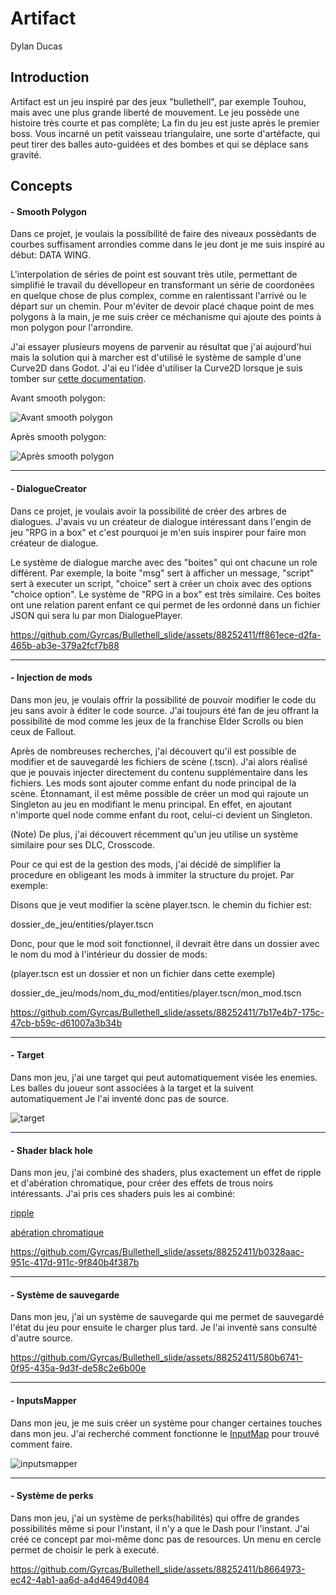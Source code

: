 # Artifact
Dylan Ducas

## Introduction
Artifact est un jeu inspiré par des jeux "bullethell", par exemple Touhou, mais avec une plus grande liberté de mouvement. Le jeu possède une histoire très courte et pas complète; La fin du jeu est juste après le premier boss. Vous incarné un petit vaisseau triangulaire, une sorte d'artéfacte, qui peut tirer des balles auto-guidées et des bombes et qui se déplace sans gravité.

## Concepts

#### - Smooth Polygon
Dans ce projet, je voulais la possibilité de faire des niveaux possèdants de courbes suffisament arrondies comme dans le jeu dont je me suis inspiré au début: DATA WING.

L'interpolation de séries de point est souvant très utile, permettant de simplifié le travail du dévellopeur en transformant un série de coordonées en quelque chose de plus complex, comme en ralentissant l'arrivé ou le départ sur un chemin. Pour m'éviter de devoir placé chaque point de mes polygons à la main, je me suis créer ce méchanisme qui ajoute des points à mon polygon pour l'arrondire. 

J'ai essayer plusieurs moyens de parvenir au résultat que j'ai aujourd'hui mais la solution qui à marcher est d'utilisé le système de sample d'une Curve2D dans Godot. J'ai eu l'idée d'utiliser la Curve2D lorsque je suis tomber sur [cette documentation](https://docs.godotengine.org/en/stable/tutorials/math/beziers_and_curves.html).

Avant smooth polygon:

![Avant smooth polygon](https://github.com/Gyrcas/Bullethell_slide/assets/88252411/9d8dc5d7-a5cb-425a-9333-bee467f9d8cb)

Après smooth polygon:

![Après smooth polygon](https://github.com/Gyrcas/Bullethell_slide/assets/88252411/d208e833-acd0-44b0-b999-daecf283206a)

---

#### - DialogueCreator
Dans ce projet, je voulais avoir la possibilité de créer des arbres de dialogues. J'avais vu un créateur de dialogue intéressant dans l'engin de jeu "RPG in a box" et c'est pourquoi je m'en suis inspirer pour faire mon créateur de dialogue.

Le système de dialogue marche avec des "boites" qui ont chacune un role différent. Par exemple, la boite "msg" sert à afficher un message, "script" sert à executer un script, "choice" sert à créer un choix avec des options "choice option". Le système de "RPG in a box" est très similaire. Ces boites ont une relation parent enfant ce qui permet de les ordonné dans un fichier JSON qui sera lu par mon DialoguePlayer.

https://github.com/Gyrcas/Bullethell_slide/assets/88252411/ff861ece-d2fa-465b-ab3e-379a2fcf7b88

---

#### - Injection de mods
Dans mon jeu, je voulais offrir la possibilité de pouvoir modifier le code du jeu sans avoir à éditer le code source. J'ai toujours été fan de jeu offrant la possibilité de mod comme les jeux de la franchise Elder Scrolls ou bien ceux de Fallout.

Après de nombreuses recherches, j'ai découvert qu'il est possible de modifier et de sauvegardé les fichiers de scène (.tscn). J'ai alors réalisé que je pouvais injecter directement du contenu supplémentaire dans les fichiers. Les mods sont ajouter comme enfant du node principal de la scène. Étonnamant, il est même possible de créer un mod qui rajoute un Singleton au jeu en modifiant le menu principal. En effet, en ajoutant n'importe quel node comme enfant du root, celui-ci devient un Singleton.

(Note) De plus, j'ai découvert récemment qu'un jeu utilise un système similaire pour ses DLC, Crosscode.

Pour ce qui est de la gestion des mods, j'ai décidé de simplifier la procedure en obligeant les mods à immiter la structure du projet. Par exemple:

Disons que je veut modifier la scène player.tscn. le chemin du fichier est:

dossier_de_jeu/entities/player.tscn

Donc, pour que le mod soit fonctionnel, il devrait être dans un dossier avec le nom du mod à l'intérieur du dossier de mods:

(player.tscn est un dossier et non un fichier dans cette exemple)

dossier_de_jeu/mods/nom_du_mod/entities/player.tscn/mon_mod.tscn

https://github.com/Gyrcas/Bullethell_slide/assets/88252411/7b17e4b7-175c-47cb-b59c-d61007a3b34b

---

#### - Target
Dans mon jeu, j'ai une target qui peut automatiquement visée les enemies. Les balles du joueur sont associées à la target et la suivent automatiquement
Je l'ai inventé donc pas de source.

![target](https://github.com/Gyrcas/Bullethell_slide/assets/88252411/2cca7316-8a3d-43f3-a98f-6f1b41529984)

---

#### - Shader black hole
Dans mon jeu, j'ai combiné des shaders, plus exactement un effet de ripple et d'abération chromatique, pour créer des effets de trous noirs intéressants.
J'ai pris ces shaders puis les ai combiné:

[ripple](https://godotshaders.com/shader/ripple-shader/)

[abération chromatique](https://godotshaders.com/shader/just-chromatic-aberration/)

https://github.com/Gyrcas/Bullethell_slide/assets/88252411/b0328aac-951c-417d-911c-9f840b4f387b

---

#### - Système de sauvegarde
Dans mon jeu, j'ai un système de sauvegarde qui me permet de sauvegardé l'état du jeu pour ensuite le charger plus tard. Je l'ai inventé sans consulté d'autre source.

https://github.com/Gyrcas/Bullethell_slide/assets/88252411/580b6741-0f95-435a-9d3f-de58c2e6b00e

---

#### - InputsMapper
Dans mon jeu, je me suis créer un système pour changer certaines touches dans mon jeu. J'ai recherché comment fonctionne le [InputMap](https://docs.godotengine.org/en/stable/classes/class_inputmap.html) pour trouvé comment faire.

![inputsmapper](https://github.com/Gyrcas/Bullethell_slide/assets/88252411/53f185a4-22af-4bcb-921e-b80ede9c0dad)

---

#### - Système de perks
Dans mon jeu, j'ai un système de perks(habilités) qui offre de grandes possibilités même si pour l'instant, il n'y a que le Dash pour l'instant. J'ai créé ce concept par moi-même donc pas de resources. Un menu en cercle permet de choisir le perk à executé.

https://github.com/Gyrcas/Bullethell_slide/assets/88252411/b8664973-ec42-4ab1-aa6d-a4d4649d4084
